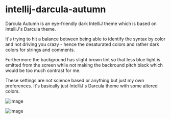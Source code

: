# intellij-darcula-autumn

Darcula Autumn is an eye-friendly dark IntelliJ theme which is based on IntelliJ's Darcula theme.

It's trying to hit a balance between being able to identify the syntax by color and not driving you crazy - hence the desaturated colors and rather dark colors for strings and comments.

Furthermore the background has slight brown tint so that less blue light is emitted from the screen while not making the backround pitch black which would be too much contrast for me.

These settings are not science based or anything but just my own preferences. It's basically just IntelliJ's Darcula theme with some altered colors.


![image](https://github.com/pol3waf/intellij-darcula-autumn/assets/3944892/bab6db96-c1bf-4b7d-ae8f-60f8c90f5ac5)

![image](https://github.com/pol3waf/intellij-darcula-autumn/assets/3944892/ae29db5b-9854-4162-be9e-a64b4dbb3576)

